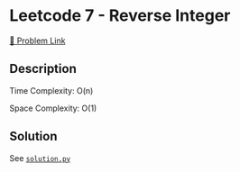 # Leetcode 7 - Reverse Integer

[🔗 Problem Link](https://leetcode.com/problems/reverse-integer/)

## Description

Time Complexity: O(n)

Space Complexity: O(1)

## Solution

See [`solution.py`](solution.py)
